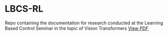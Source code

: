 # LBCS-RL
Repo containing the documentation for research conducted at the Learning Based Control Seminar in the topic of Vision Transformers
[View PDF](https://github.com/AshwinC313/LBCS-RL/blob/main/LBC_Seminar_Review_Paper_Draft.pdf)
